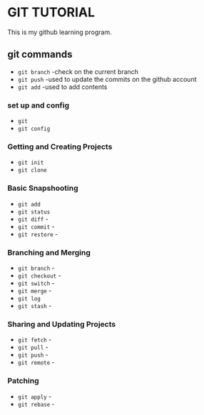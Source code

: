 # GIT TUTORIAL
This is my github learning program.
## git commands
- `git branch` -check on the current branch
- `git push` -used to update the commits on the github account
- `git add` -used to add contents
### set up and config
- `git`
- `git config`
### Getting and Creating Projects
- `git init`
- `git clone`
### Basic Snapshooting
- `git add`
- `git status`
- `git diff` -
- `git commit` -
- `git restore` -
### Branching and Merging
- `git branch` -
- `git checkout` -
- `git switch` -
- `git merge` -
- `git log`
- `git stash` -
### Sharing and Updating Projects
- `git fetch` -
- `git pull` -
- `git push` -
- `git remote` -
### Patching
- `git apply` -
- `git rebase` -

